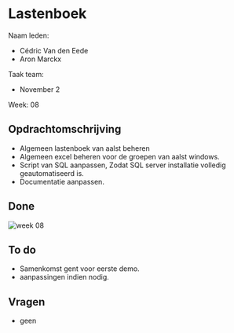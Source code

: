 # Lastenboek

Naam leden: 
- Cédric Van den Eede
- Aron Marckx

Taak team:
- November 2

Week: 08

## Opdrachtomschrijving

- Algemeen lastenboek van aalst beheren
- Algemeen excel beheren voor de groepen van aalst windows.
- Script van SQL aanpassen, Zodat SQL server installatie volledig geautomatiseerd is.
- Documentatie aanpassen.

## Done

![week 08](https://github.com/HoGentTIN/p3ops-1920-red/blob/November2/Servers/November2/Lastenboek/Screenshots%20lastenboek/week08.png)

## To do

- Samenkomst gent voor eerste demo.
- aanpassingen indien nodig.


## Vragen
- geen


